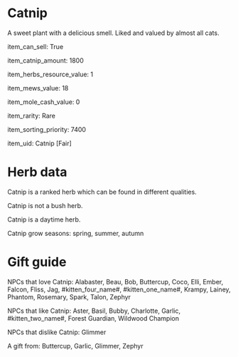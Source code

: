# Catnip

A sweet plant with a delicious smell. Liked and valued by almost all cats.

item_can_sell: True

item_catnip_amount: 1800

item_herbs_resource_value: 1

item_mews_value: 18

item_mole_cash_value: 0

item_rarity: Rare

item_sorting_priority: 7400

item_uid: Catnip [Fair]

# Herb data

Catnip is a ranked herb which can be found in different qualities.

Catnip is not a bush herb.

Catnip is a daytime herb.

Catnip grow seasons: spring, summer, autumn

# Gift guide

NPCs that love Catnip: Alabaster, Beau, Bob, Buttercup, Coco, Elli, Ember, Falcon, Fliss, Jag, #kitten_four_name#, #kitten_one_name#, Krampy, Lainey, Phantom, Rosemary, Spark, Talon, Zephyr

NPCs that like Catnip: Aster, Basil, Bubby, Charlotte, Garlic, #kitten_two_name#, Forest Guardian, Wildwood Champion

NPCs that dislike Catnip: Glimmer

A gift from: Buttercup, Garlic, Glimmer, Zephyr